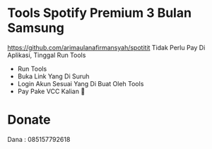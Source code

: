 # Tools Spotify Premium 3 Bulan Samsung
https://github.com/arimaulanafirmansyah/spotitit
Tidak Perlu Pay Di Aplikasi, Tinggal Run Tools
- Run Tools 
- Buka Link Yang Di Suruh
- Login Akun Sesuai Yang Di Buat Oleh Tools
- Pay Pake VCC Kalian 🙂

# Donate 
Dana : 085157792618
